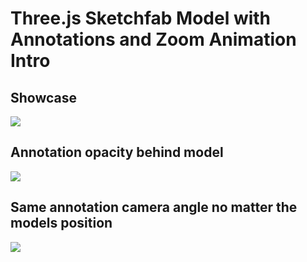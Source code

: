 # Three.js Sketchfab Model with Annotations and Zoom Animation Intro

## Showcase
![](https://github.com/littlenines/threejs-sketchfab-model/blob/e7eedc168b4c9a7962fdf3938278be6af8f51044/Animation-model.gif)

## Annotation opacity behind model
![](https://github.com/littlenines/threejs-sketchfab-model/blob/1ec322c9a18fb289b68d2b6041e0e3af05c15045/Annotation-opacity.gif)

## Same annotation camera angle no matter the models position
![](https://github.com/littlenines/threejs-sketchfab-model/blob/6b8d8349adc907cf60a3c17f7b25d70558639248/Annotation-camera-position.gif)



